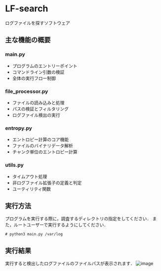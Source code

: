 # LF-search
ログファイルを探すソフトウェア

## 主な機能の概要
### main.py
- プログラムのエントリーポイント
- コマンドライン引数の検証
- 全体の実行フロー制御

### file_processor.py
- ファイルの読み込みと処理
- パスの検証とフィルタリング
- ログファイル検出の実行

### entropy.py
- エントロピー計算のコア機能
- ファイルのバイナリデータ解析
- チャンク単位のエントロピー計算

### utils.py
- タイムアウト処理
- 非ログファイル拡張子の定義と判定
- ユーティリティ関数

## 実行方法
プログラムを実行する際に，調査するディレクトリの指定をしてください．
また，ルートユーザーで実行するようにしてください．
```
# python3 main.py /var/log
```

## 実行結果
実行すると検出したログファイルのファイルパスが表示されます．
![image](https://github.com/user-attachments/assets/33d22000-86a7-44e5-9381-c222b16c116e)

